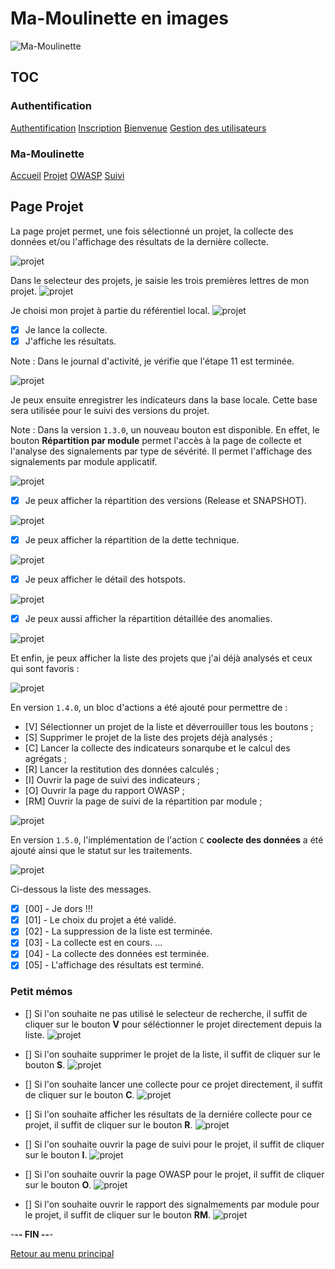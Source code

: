 # Ma-Moulinette en images

![Ma-Moulinette](/documentation/ressources/home-000.jpg)

## TOC

### Authentification

[Authentification](/documentation/authentification.md)
[Inscription](/documentation/inscription.md)
[Bienvenue]((/documentation/bienvenue.md))
[Gestion des utilisateurs](utilisateur.md)

### Ma-Moulinette

[Accueil](/documentation/accueil.md)
[Projet](/documentation/projet.md)
[OWASP](/documentation/owasp.md)
[Suivi](/documentation/suivi.md)

## Page Projet

La page projet permet, une fois sélectionné un projet, la collecte des données et/ou l'affichage des résultats de la dernière collecte.

![projet](/documentation/ressources/projet-000.jpg)

Dans le selecteur des projets, je saisie les trois premières lettres de mon projet.
![projet](/documentation/ressources/projet-001.jpg)

Je choisi mon projet à partie du référentiel local.
![projet](/documentation/ressources/projet-001b.jpg)

- [x] Je lance la collecte.
- [X] J'affiche les résultats.

Note : Dans le journal d'activité, je vérifie que l'étape 11 est terminée.

![projet](/documentation/ressources/projet-002.jpg)

Je peux ensuite enregistrer les indicateurs dans la base locale. Cette base sera utilisée pour le suivi des versions du projet.

Note : Dans la version `1.3.0`, un nouveau bouton est disponible.
En effet, le bouton **Répartition par module** permet l'accès à la page de collecte et l'analyse des signalements par type de sévérité. Il permet l'affichage des signalements par module applicatif.

![projet](/documentation/ressources/projet-003b.jpg)

- [x] Je peux afficher la répartition des versions (Release et SNAPSHOT).

![projet](/documentation/ressources/projet-008.jpg)

- [x] Je peux afficher la répartition de la dette technique.

![projet](/documentation/ressources/projet-004.jpg)

- [x] Je peux afficher le détail des hotspots.

![projet](/documentation/ressources/projet-005.jpg)

- [x] Je peux aussi afficher la répartition détaillée des anomalies.

![projet](/documentation/ressources/projet-006.jpg)

Et enfin, je peux afficher la liste des projets que j'ai déjà analysés et ceux qui sont favoris :

![projet](/documentation/ressources/projet-007.jpg)

En version `1.4.0`, un bloc d'actions a été ajouté pour permettre de :

- [V] Sélectionner un projet de la liste et déverrouiller tous les boutons ;
- [S] Supprimer le projet de la liste des projets déjà analysés ;
- [C] Lancer la collecte des indicateurs sonarqube et le calcul des agrégats ;
- [R] Lancer la restitution des données calculés ;
- [I] Ouvrir la page de suivi des indicateurs ;
- [O] Ouvrir la page du rapport OWASP ;
- [RM] Ouvrir la page de suivi de la répartition par module ;

![projet](/documentation/ressources/projet-007b.jpg)

En version `1.5.0`, l'implémentation de l'action `C` **coolecte des données** a été ajouté ainsi que le statut sur les traitements.

![projet](/documentation/ressources/projet-007a.jpg)

Ci-dessous la liste des messages.

- [x] [00] - Je dors !!!
- [x] [01] - Le choix du projet a été validé.
- [x] [02] - La suppression de la liste est terminée.
- [x] [03] - La collecte est en cours. ...
- [x] [04] - La collecte des données est terminée.
- [x] [05] - L'affichage des résultats est terminé.

### Petit mémos

- [] Si l'on souhaite ne pas utilisé le selecteur de recherche, il suffit de cliquer sur le bouton **V** pour séléctionner le projet directement depuis la liste.
![projet](/documentation/ressources/projet-007c.jpg)

- [] Si l'on souhaite supprimer le projet de la liste, il suffit de cliquer sur le bouton **S**.
![projet](/documentation/ressources/projet-007d.jpg)

- []  Si l'on souhaite lancer une collecte pour ce projet directement, il suffit de cliquer sur le bouton **C**.
![projet](/documentation/ressources/projet-007e.jpg)

- [] Si l'on souhaite afficher les résultats de la derniére collecte pour ce projet, il suffit de cliquer sur le bouton **R**.
![projet](/documentation/ressources/projet-007f.jpg)

- [] Si l'on souhaite ouvrir la page de suivi pour le projet, il suffit de cliquer sur le bouton **I**.
![projet](/documentation/ressources/projet-007g.jpg)

- []  Si l'on souhaite ouvrir la page OWASP pour le projet, il suffit de cliquer sur le bouton **O**.
![projet](/documentation/ressources/projet-007h.jpg)

- []  Si l'on souhaite ouvrir le rapport des signalmements par module pour le projet, il suffit de cliquer sur le bouton **RM**.
![projet](/documentation/ressources/projet-007i.jpg)

-**-- FIN --**-

[Retour au menu principal](/README.md)
